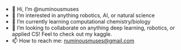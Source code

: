 - 👋 Hi, I’m @numinousmuses
- 👀 I’m interested in anything robotics, AI, or natural science
- 🌱 I’m currently learning computational chemistry/biology
- 💞️ I’m looking to collaborate on anything deep learning, robotics, or applied CS! Feel to check out my kaggle.
- 📫 How to reach me: numinousmuses@gmail.com

<!---
numinousmuses/numinousmuses is a ✨ special ✨ repository because its `README.md` (this file) appears on your GitHub profile.
You can click the Preview link to take a look at your changes.
--->
